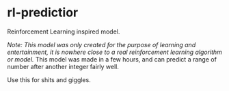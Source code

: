 # rl-predictior
Reinforcement Learning inspired model.

*Note: This model was only created for the purpose of learning and entertainment, it is nowhere close to a real reinforcement learning algorithm or model.*
This model was made in a few hours, and can predict a range of number after another integer fairly well.

Use this for shits and giggles.
